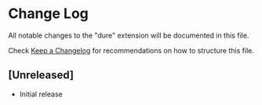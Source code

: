 # Change Log

All notable changes to the "dure" extension will be documented in this file.

Check [Keep a Changelog](http://keepachangelog.com/) for recommendations on how to structure this file.

## [Unreleased]

- Initial release